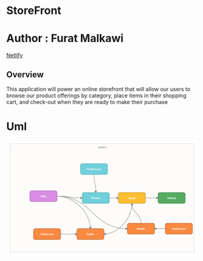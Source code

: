 
# StoreFront

# Author : Furat Malkawi

[Netlify](https://60e38f620d8a137ff069ae31--trusting-chandrasekhar-e36463.netlify.app)

## Overview

This application will power an online storefront that will allow our users to browse our product offerings by category, place items in their shopping cart, and check-out when they are ready to make their purchase


# Uml

![uml](public/assets/storfrontuml.png)